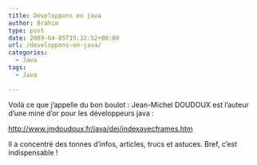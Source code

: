 ```yaml
---
title: Développons en java
author: Brahim
type: post
date: 2009-04-05T15:32:52+00:00
url: /developpons-en-java/
categories:
  - Java
tags:
  - Java

---
```

Voilà ce que j&#8217;appelle du bon boulot : Jean-Michel DOUDOUX est l&#8217;auteur d&#8217;une mine d&#8217;or pour les développeurs java :

<http://www.jmdoudoux.fr/java/dej/indexavecframes.htm>

Il a concentré des tonnes d&#8217;infos, articles, trucs et astuces. Bref, c&#8217;est indispensable !
